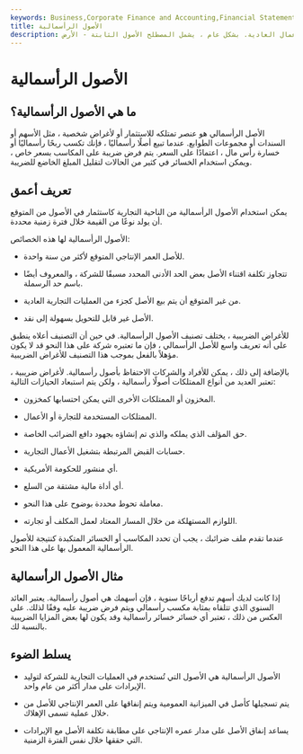 ```yaml
---
keywords: Business,Corporate Finance and Accounting,Financial Statements,Capital Asset,Capital Gain,Capital Loss,Dividends,Investment
title: الأصول الرأسمالية
description: الأصل الرأسمالي هو أصل طويل الأجل لا يتم شراؤه أو بيعه في سياق الأعمال العادية. بشكل عام ، يشمل المصطلح الأصول الثابتة - الأرض ،
---
```


# الأصول الرأسمالية
## ما هي الأصول الرأسمالية؟

الأصل الرأسمالي هو عنصر تمتلكه للاستثمار أو لأغراض شخصية ، مثل الأسهم أو السندات أو مجموعات الطوابع. عندما تبيع أصلًا رأسماليًا ، فإنك تكسب ربحًا رأسماليًا أو خسارة رأس مال ، اعتمادًا على السعر. يتم فرض ضريبة على المكاسب بسعر خاص ، ويمكن استخدام الخسائر في كثير من الحالات لتقليل المبلغ الخاضع للضريبة.

## تعريف أعمق

يمكن استخدام الأصول الرأسمالية من الناحية التجارية كاستثمار في الأصول من المتوقع أن يولد نوعًا من القيمة خلال فترة زمنية محددة.

الأصول الرأسمالية لها هذه الخصائص:

- للأصل العمر الإنتاجي المتوقع لأكثر من سنة واحدة.

- تتجاوز تكلفة اقتناء الأصل بعض الحد الأدنى المحدد مسبقًا للشركة ، والمعروف أيضًا باسم حد الرسملة.

- من غير المتوقع أن يتم بيع الأصل كجزء من العمليات التجارية العادية.

- الأصل غير قابل للتحويل بسهولة إلى نقد.

للأغراض الضريبية ، يختلف تصنيف الأصول الرأسمالية. في حين أن التصنيف أعلاه ينطبق على أنه تعريف واسع للأصل الرأسمالي ، فإن ما تعتبره شركة على هذا النحو قد لا يكون مؤهلاً بالفعل بموجب هذا التصنيف للأغراض الضريبية.

بالإضافة إلى ذلك ، يمكن للأفراد والشركات الاحتفاظ بأصول رأسمالية. لأغراض ضريبية ، تعتبر العديد من أنواع الممتلكات أصولًا رأسمالية ، ولكن يتم استبعاد الحيازات التالية:

- المخزون أو الممتلكات الأخرى التي يمكن احتسابها كمخزون.

- الممتلكات المستخدمة للتجارة أو الأعمال.

- حق المؤلف الذي يملكه والذي تم إنشاؤه بجهود دافع الضرائب الخاصة.

- حسابات القبض المرتبطة بتشغيل الأعمال التجارية.

- أي منشور للحكومة الأمريكية.

- أي أداة مالية مشتقة من السلع.

- معاملة تحوط محددة بوضوح على هذا النحو.

- اللوازم المستهلكة من خلال المسار المعتاد لعمل المكلف أو تجارته.

عندما تقدم ملف ضرائبك ، يجب أن تحدد المكاسب أو الخسائر المتكبدة كنتيجة للأصول الرأسمالية المعمول بها على هذا النحو.

## مثال الأصول الرأسمالية

إذا كانت لديك أسهم تدفع أرباحًا سنوية ، فإن أسهمك هي أصول رأسمالية. يعتبر العائد السنوي الذي تتلقاه بمثابة مكسب رأسمالي ويتم فرض ضريبة عليه وفقًا لذلك. على العكس من ذلك ، تعتبر أي خسائر خسائر رأسمالية وقد يكون لها بعض المزايا الضريبية بالنسبة لك.

## يسلط الضوء

- الأصول الرأسمالية هي الأصول التي تُستخدم في العمليات التجارية للشركة لتوليد الإيرادات على مدار أكثر من عام واحد.

- يتم تسجيلها كأصل في الميزانية العمومية ويتم إنفاقها على العمر الإنتاجي للأصل من خلال عملية تسمى الإهلاك.

- يساعد إنفاق الأصل على مدار عمره الإنتاجي على مطابقة تكلفة الأصل مع الإيرادات التي حققها خلال نفس الفترة الزمنية.

